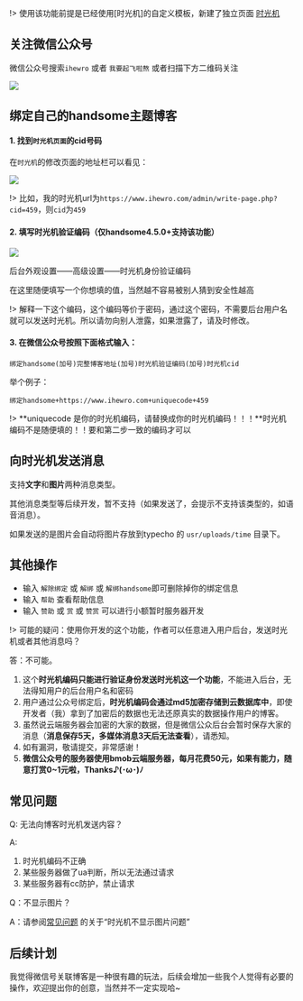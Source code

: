 !> 使用该功能前提是已经使用[时光机]的自定义模板，新建了独立页面 [时光机](/page?id=时光机)

## 关注微信公众号

微信公众号搜索`ihewro` 或者 `我要起飞啦熬` 或者扫描下方二维码关注

![](https://ws1.sinaimg.cn/large/006tNbRwly1fv7361tqv1j30760760st.jpg)

## 绑定自己的handsome主题博客

#### 1. 找到`时光机页面`的cid号码

在`时光机`的修改页面的地址栏可以看见：

![](https://ws2.sinaimg.cn/large/006tNbRwly1fv737wzbryj313a0cy74f.jpg)

!> 比如，我的时光机url为`https://www.ihewro.com/admin/write-page.php?cid=459`，则`cid`为`459`

#### 2. 填写时光机验证编码（仅handsome4.5.0+支持该功能）

![](https://ws3.sinaimg.cn/large/006tNbRwly1fv739ocn7dj313q0bxwew.jpg)



后台外观设置——高级设置——时光机身份验证编码

在这里随便填写一个你想填的值，当然越不容易被别人猜到安全性越高

!> 解释一下这个编码，这个编码等价于密码，通过这个密码，不需要后台用户名就可以发送时光机。所以请勿向别人泄露，如果泄露了，请及时修改。

#### 3. 在微信公众号按照下面格式输入：

```
绑定handsome(加号)完整博客地址(加号)时光机验证编码(加号)时光机cid
```

举个例子：

```
绑定handsome+https://www.ihewro.com+uniquecode+459
```
!> **uniquecode 是你的时光机编码，请替换成你的时光机编码！！！**时光机编码不是随便填的！！要和第二步一致的编码才可以

## 向时光机发送消息
支持**文字**和**图片**两种消息类型。

其他消息类型等后续开发，暂不支持（如果发送了，会提示不支持该类型的，如语音消息）。

如果发送的是图片会自动将图片存放到typecho 的 `usr/uploads/time` 目录下。

## 其他操作

* 输入 `解除绑定` 或 `解绑` 或 `解绑handsome`即可删除掉你的绑定信息
* 输入 `帮助` 查看帮助信息
* 输入 `赞助` 或 `赏` 或 `赞赏` 可以进行小额暂时服务器开发


!> 可能的疑问：使用你开发的这个功能，作者可以任意进入用户后台，发送时光机或者其他消息吗？

答：不可能。



1. 这个**时光机编码只能进行验证身份发送时光机这一个功能**，不能进入后台，无法得知用户的后台用户名和密码
2. 用户通过公众号绑定后，**时光机编码会通过md5加密存储到云数据库中**，即使开发者（我）拿到了加密后的数据也无法还原真实的数据操作用户的博客。
3. 虽然说云端服务器会加密的大家的数据，但是微信公众后台会暂时保存大家的消息（**消息保存5天，多媒体消息3天后无法查看**），请悉知。
4. 如有漏洞，敬请提交，非常感谢！
5. **微信公众号的服务器使用bmob云端服务器，每月花费50元，如果有能力，随意打赏0~1元啦，Thanks♪(･ω･)ﾉ**


## 常见问题

Q: 无法向博客时光机发送内容？

A: 
1. 时光机编码不正确
2. 某些服务器做了ua判断，所以无法通过请求
3. 某些服务器有cc防护，禁止请求   

Q：不显示图片？

A：请参阅[常见问题](./common-problem?id=评论区不能斗图不能显示图片-说说不能显示图片音乐播放器视频播放器) 的关于“时光机不显示图片问题”  

## 后续计划

我觉得微信号关联博客是一种很有趣的玩法，后续会增加一些我个人觉得有必要的操作，欢迎提出你的创意，当然并不一定实现哈~


